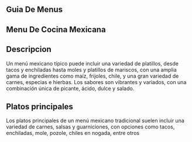 ## Guia De Menus

## Menu De Cocina Mexicana

## Descripcion 
Un menú mexicano típico puede incluir una variedad de platillos, desde tacos y enchiladas hasta moles y platillos de mariscos, con una amplia gama de ingredientes como maíz, frijoles, chile, y una gran variedad de carnes, especias e hierbas. Los sabores son vibrantes y variados, con una combinación única de picante, ácido, dulce y salado. 

## Platos principales
Los platos principales de un menú mexicano tradicional suelen incluir una variedad de carnes, salsas y guarniciones, con opciones como tacos, enchiladas, mole, pozole, chiles en nogada, entre otros
